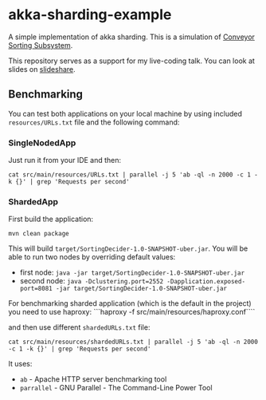 # akka-sharding-example

A simple implementation of akka sharding. This is a simulation of [Conveyor Sorting Subsystem](http://i.imgur.com/mctb4HC.gifv).

This repository serves as a support for my live-coding talk. You can look at slides on [slideshare](http://www.slideshare.net/miciek/sane-sharding-with-akka-cluster-53948027).

## Benchmarking
You can test both applications on your local machine by using included `resources/URLs.txt` file and the following command:

### SingleNodedApp

Just run it from your IDE and then:

```
cat src/main/resources/URLs.txt | parallel -j 5 'ab -ql -n 2000 -c 1 -k {}' | grep 'Requests per second'
```

### ShardedApp
First build the application:

```mvn clean package```

This will build `target/SortingDecider-1.0-SNAPSHOT-uber.jar`. You will be able to run two nodes by overriding default values:
- first node: `java -jar target/SortingDecider-1.0-SNAPSHOT-uber.jar`
- second node: `java -Dclustering.port=2552 -Dapplication.exposed-port=8081 -jar target/SortingDecider-1.0-SNAPSHOT-uber.jar`

For benchmarking sharded application (which is the default in the project) you need to use haproxy:
```haproxy -f src/main/resources/haproxy.conf````

and then use different `shardedURLs.txt` file:

```
cat src/main/resources/shardedURLs.txt | parallel -j 5 'ab -ql -n 2000 -c 1 -k {}' | grep 'Requests per second'
```

It uses:
- `ab` - Apache HTTP server benchmarking tool
- `parrallel` - GNU Parallel - The Command-Line Power Tool

